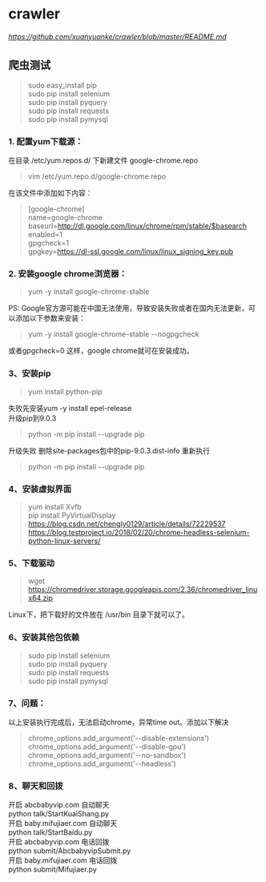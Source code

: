# crawler

###### https://github.com/xuanyuanke/crawler/blob/master/README.md

## 爬虫测试

>sudo easy_install pip   
>sudo pip install selenium    
>sudo  pip install pyquery   
>sudo pip install requests    
>sudo pip install pymysql   

### 1. 配置yum下载源：

在目录 /etc/yum.repos.d/ 下新建文件 google-chrome.repo
> vim /etc/yum.repo.d/google-chrome.repo
> 
在该文件中添加如下内容：

>[google-chrome]  
name=google-chrome   
baseurl=http://dl.google.com/linux/chrome/rpm/stable/$basearch   
enabled=1   
gpgcheck=1   
gpgkey=https://dl-ssl.google.com/linux/linux_signing_key.pub  

### 2. 安装google chrome浏览器：

> yum -y install google-chrome-stable  
> 
PS: Google官方源可能在中国无法使用，导致安装失败或者在国内无法更新，可以添加以下参数来安装：

> yum -y install google-chrome-stable --nogpgcheck
> 
或者gpgcheck=0
这样，google chrome就可在安装成功。

### 3、安装pip
>yum install python-pip
>
失败先安装yum -y install epel-release   
升级pip到9.0.3
>python -m pip install --upgrade pip   

升级失败
删除site-packages包中的pip-9.0.3.dist-info
重新执行
>python -m pip install --upgrade pip

### 4、安装虚拟界面
>yum install Xvfb   
>pip install PyVirtualDisplay   
https://blog.csdn.net/chengly0129/article/details/72229537
https://blog.testproject.io/2018/02/20/chrome-headless-selenium-python-linux-servers/

### 5、下载驱动

> wget https://chromedriver.storage.googleapis.com/2.36/chromedriver_linux64.zip 
> 
Linux下，把下载好的文件放在 /usr/bin 目录下就可以了。


### 6、安装其他包依赖
>sudo pip install selenium   
sudo pip install pyquery   
sudo pip install requests    
sudo pip install pymysql    


### 7、问题：
以上安装执行完成后，无法启动chrome，异常time out。添加以下解决
>chrome_options.add_argument('--disable-extensions')    
chrome_options.add_argument('--disable-gpu')    
chrome_options.add_argument('--no-sandbox')    
chrome_options.add_argument('--headless')

### 8、聊天和回拨
开启 abcbabyvip.com 自动聊天    
python talk/StartKuaiShang.py    
开启 baby.mifujiaer.com 自动聊天    
python talk/StartBaidu.py    
开启 abcbabyvip.com 电话回拨    
python submit/AbcbabyvipSubmit.py      
开启 baby.mifujiaer.com 电话回拨    
python submit/Mifujiaer.py  
     
